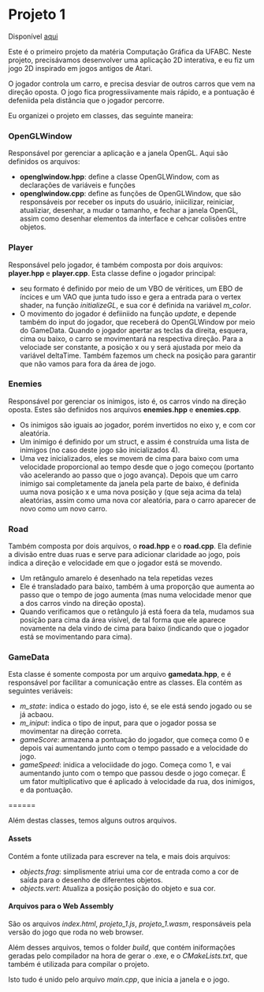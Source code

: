 # Projeto 1

Disponível [aqui](https://isaquelc.github.io/abcg/projeto_1/)

Este é o primeiro projeto da matéria Computação Gráfica da UFABC. Neste projeto, precisávamos desenvolver uma aplicação 2D interativa, e eu fiz um jogo 2D inspirado em jogos antigos de Atari. 

O jogador controla um carro, e precisa desviar de outros carros que vem na direção oposta. O jogo fica progressiivamente mais rápido, e a pontuação é defeniida pela distância que o jogador percorre. 

Eu organizei o projeto em classes, das seguinte maneira:

### OpenGLWindow
Responsável por gerenciar a aplicação e a janela OpenGL. Aqui são definidos os arquivos:
 - **openglwindow.hpp**: define a classe OpenGLWindow, com as declarações de variáveis e funções
 - **openglwindow.cpp**: define as funções de OpenGLWindow, que são responsáveis por receber os inputs do usuário, iniicilizar, reiniciar, atualiziar, desenhar, a mudar o tamanho, e fechar a janela OpenGL, assim como desenhar elementos da interface e cehcar colisões entre objetos.

### Player
Responsável pelo jogador, é também composta por dois arquivos: **player.hpp** e **player.cpp**. Esta classe define o jogador principal:
 - seu formato é definido por meio de um VBO de véritices, um EBO de íncices e um VAO que junta tudo isso e gera a entrada para o vertex shader, na função *initializeGL*, e sua cor é definida na variável *m_color*.
 - O movimento do jogador é defiiniido na função *update*, e depende também do input do jogador, que receberá do OpenGLWindow por meio do GameData. Quando o jogador apertar as teclas da direita, esquera, cima ou baixo, o carro se movimentará na respectiva direção. Para a velociade ser constante, a posição x ou y será ajustada por meio da variável deltaTime. Também fazemos um check na posição para garantir que não vamos para fora da área de jogo.

### Enemies
Responsável por gerenciar os inimigos, isto é, os carros vindo na direção oposta. Estes são definidos nos arquivos **enemies.hpp** e **enemies.cpp**.
 - Os inimigos são iguais ao jogador, porém invertidos no eixo y, e com cor aleatória. 
 - Um inimigo é definido por um struct, e assim é construída uma lista de inimigos (no caso deste jogo são inicializados 4). 
 - Uma vez inicializados, eles se movem de cima para baixo com uma velocidade proporcional ao tempo desde que o jogo começou (portanto vão acelerando ao passo que o jogo avança). Depois que um carro inimigo sai completamente da janela pela parte de baixo, é definida uuma nova posição x e uma nova posição y (que seja acima da tela) aleatórias, assim como uma nova cor aleatória, para o carro aparecer de novo como um novo carro.

### Road
Também composta por dois arquivos, o **road.hpp** e o **road.cpp**. Ela definie a divisão entre duas ruas e serve para adicionar claridade ao jogo, pois indica a direção e velocidade em que o jogador está se movendo. 
 - Um retângulo amarelo é desenhado na tela repetidas vezes
 - Ele é transladado para baixo, também à uma proporção que aumenta ao passo que o tempo de jogo aumenta (mas numa velocidade menor que a dos carros vindo na direção oposta).
 - Quando verificamos que o retângulo já está foera da tela, mudamos sua posição para cima da área visível, de tal forma que ele aparece novamente na dela vindo de cima para baixo (indicando que o jogador está se movimentando para cima).

### GameData
Esta classe é somente composta por um arquivo **gamedata.hpp**, e é responsável por facilitar a comunicação entre as classes. Ela contém as seguintes veriáveis:
 - *m_state*: indica o estado do jogo, isto é, se ele está sendo jogado ou se já acbaou.
 - *m_iniput*: indica o tipo de input, para que o jogador possa se movimentar na direção correta.
 - *gameScore*: armazena a pontuação do jogador, que começa como 0 e depois vai aumentando junto com o tempo passado e a velocidade do jogo.
 - *gameSpeed*: inidica a velociidade do jogo. Começa como 1, e vai aumentando junto com o tempo que passou desde o jogo começar. É um fator multiplicativo que é aplicado à velocidade da rua, dos inimigos, e da pontuação.

======

Além destas classes, temos alguns outros arquivos. 

#### Assets
Contém a fonte utilizada para escrever na tela, e mais dois arquivos:
 - *objects.frag*: simplismente atriui uma cor de entrada como a cor de saída para o desenho de diferentes objetos.
 - *objects.vert*: Atualiza a posição posição do objeto e sua cor.

#### Arquivos para o Web Assembly
São os arquivos *index.html*, *projeto_1.js*, *projeto_1.wasm*, responsáveis pela versão do jogo que roda no web browser.

Além desses arquivos, temos o folder *build*, que contém iniformações geradas pelo compilador na hora de gerar o .exe, e o *CMakeLists.txt*, que também é utilizada para compilar o projeto.

Isto tudo é unido pelo arquivo *main.cpp*, que inicia a janela e o jogo.